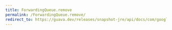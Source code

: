 ```yaml
---
title: ForwardingQueue.remove
permalink: /ForwardingQueue.remove/
redirect_to: https://guava.dev/releases/snapshot-jre/api/docs/com/google/common/collect/ForwardingQueue.html#remove--
---
```

